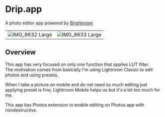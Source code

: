 
# Drip.app

A photo editor app powered by [Brightroom](https://github.com/muukii/Brightroom)

|    |   |
| ---- | ---- |
|  ![IMG_8632 Large](https://user-images.githubusercontent.com/1888355/151708885-016dd9cd-1445-4e66-b885-eedf743f496e.jpeg)  |  ![IMG_8633 Large](https://user-images.githubusercontent.com/1888355/151708878-cf8e3f93-c5dd-4cd6-a886-573e87e026ee.jpeg)  |


## Overview

This app has very focused on only one function that applies LUT filter.  
The motivation comes from basically I'm using Lightroom Classic to edit photos and using presets.

When I take a picture on mobile and do not need so much editing just applying preset is fine, Lightroom Mobile helps us but it's a bit too much for me.  

This app has Photos extension to enable editing on Photos app with nondestructive.
